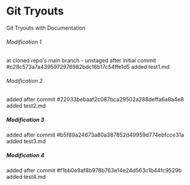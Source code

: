 # Git Tryouts
Git Tryouts with Documentation

###### Modification 1
at cloned repo's main branch - unstaged 
after initial commit #c28c573a7a4395972976982bdc16b17c54ffe1d5
added test1.md

###### Modification 2
added after commit #22033bebaaf2c087bca29502a288deffa6a8a4e8
added test2.md

##### Modification 3
added after commit #b5f89a24673a80a387852d49959d774ebfcce31a
added test3.md

##### Modification 4
added after commit #f1bb0e9af8b978b763e14e24d563c1b44fc9529b
added test4.md

